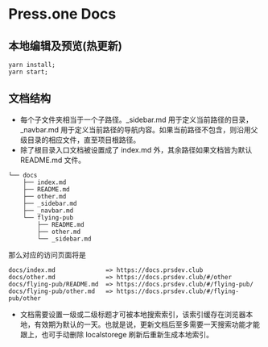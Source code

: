 # Press.one Docs 

## 本地编辑及预览(热更新)
```
yarn install;
yarn start;
```

## 文档结构
* 每个子文件夹相当于一个子路径。_sidebar.md 用于定义当前路径的目录，_navbar.md 用于定义当前路径的导航内容。如果当前路径不包含，则沿用父级目录的相应文件，直至项目根路径。
* 除了根目录入口文档被设置成了 index.md 外，其余路径如果文档皆为默认 README.md 文件。
```.
└── docs
    ├── index.md
    ├── README.md
    ├── other.md
    ├── _sidebar.md
    ├── _navbar.md
    └── flying-pub
        ├── README.md
        ├── other.md
        └── _sidebar.md
```
那么对应的访问页面将是
```
docs/index.md              => https://docs.prsdev.club
docs/other.md              => https://docs.prsdev.club/#/other
docs/flying-pub/README.md  => https://docs.prsdev.club/#/flying-pub/
docs/flying-pub/other.md   => https://docs.prsdev.club/#/flying-pub/other
```
* 文档需要设置一级或二级标题才可被本地搜索索引，该索引缓存在浏览器本地，有效期为默认的一天。也就是说，更新文档后至多需要一天搜索功能才能跟上，也可手动删除 localstorege 刷新后重新生成本地索引。
